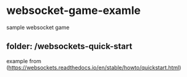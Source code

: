 # websocket-game-examle

sample websocket game

## folder: /websockets-quick-start

example from (https://websockets.readthedocs.io/en/stable/howto/quickstart.html)

